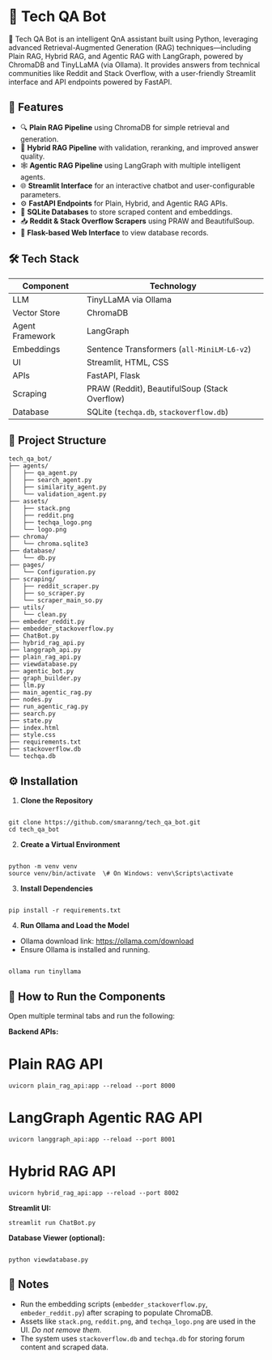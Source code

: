 # 🧠 Tech QA Bot




🤖 Tech QA Bot is an intelligent QnA assistant built using Python, leveraging advanced Retrieval-Augmented Generation (RAG) techniques—including Plain RAG, Hybrid RAG, and Agentic RAG with LangGraph, powered by ChromaDB and TinyLLaMA (via Ollama). It provides answers from technical communities like Reddit and Stack Overflow, with a user-friendly Streamlit interface and API endpoints powered by FastAPI.

## 🚀 Features

- 🔍 **Plain RAG Pipeline** using ChromaDB for simple retrieval and generation.
- 🤖 **Hybrid RAG Pipeline** with validation, reranking, and improved answer quality.
- 🕸️ **Agentic RAG Pipeline** using LangGraph with multiple intelligent agents.
- 🌐 **Streamlit Interface** for an interactive chatbot and user-configurable parameters.
- ⚙️ **FastAPI Endpoints** for Plain, Hybrid, and Agentic RAG APIs.
- 💾 **SQLite Databases** to store scraped content and embeddings.
- 📥 **Reddit & Stack Overflow Scrapers** using PRAW and BeautifulSoup.
- 🔧 **Flask-based Web Interface** to view database records.

## 🛠 Tech Stack

| Component       | Technology                                      |
|-----------------|--------------------------------------------------|
| LLM             | TinyLLaMA via Ollama                             |
| Vector Store    | ChromaDB                                         |
| Agent Framework | LangGraph                                        |
| Embeddings      | Sentence Transformers (`all-MiniLM-L6-v2`)       |
| UI              | Streamlit, HTML, CSS                             |
| APIs            | FastAPI, Flask                                   |
| Scraping        | PRAW (Reddit), BeautifulSoup (Stack Overflow)    |
| Database        | SQLite (`techqa.db`, `stackoverflow.db`)         |



## 📂 Project Structure

```
tech_qa_bot/
├── agents/
│   ├── qa_agent.py
│   ├── search_agent.py
│   ├── similarity_agent.py
│   └── validation_agent.py
├── assets/
│   ├── stack.png
│   ├── reddit.png
│   ├── techqa_logo.png
│   └── logo.png
├── chroma/
│   └── chroma.sqlite3
├── database/
│   └── db.py
├── pages/
│   └── Configuration.py
├── scraping/
│   ├── reddit_scraper.py
│   ├── so_scraper.py
│   └── scraper_main_so.py
├── utils/
│   └── clean.py
├── embeder_reddit.py
├── embedder_stackoverflow.py
├── ChatBot.py
├── hybrid_rag_api.py
├── langgraph_api.py
├── plain_rag_api.py
├── viewdatabase.py
├── agentic_bot.py
├── graph_builder.py
├── llm.py
├── main_agentic_rag.py
├── nodes.py
├── run_agentic_rag.py
├── search.py
├── state.py
├── index.html
├── style.css
├── requirements.txt
├── stackoverflow.db
└── techqa.db

```

## ⚙ Installation

1. **Clone the Repository**
```

git clone https://github.com/smaranng/tech_qa_bot.git
cd tech_qa_bot

```

2. **Create a Virtual Environment**
```

python -m venv venv
source venv/bin/activate  \# On Windows: venv\Scripts\activate

```

3. **Install Dependencies**
```

pip install -r requirements.txt

```

4. **Run Ollama and Load the Model**
   
- Ollama download link:  https://ollama.com/download
- Ensure Ollama is installed and running.
```

ollama run tinyllama

```

## 🚦 How to Run the Components

Open multiple terminal tabs and run the following:

**Backend APIs:**

# Plain RAG API
```
uvicorn plain_rag_api:app --reload --port 8000
```
# LangGraph Agentic RAG API
```
uvicorn langgraph_api:app --reload --port 8001
```
# Hybrid RAG API
```
uvicorn hybrid_rag_api:app --reload --port 8002

```

**Streamlit UI:**
```
streamlit run ChatBot.py

```

**Database Viewer (optional):**
```

python viewdatabase.py

```

## 📌 Notes
- Run the embedding scripts (`embedder_stackoverflow.py`, `embeder_reddit.py`) after scraping to populate ChromaDB.
- Assets like `stack.png`, `reddit.png`, and `techqa_logo.png` are used in the UI. *Do not remove them.*
- The system uses `stackoverflow.db` and `techqa.db` for storing forum content and scraped data.



